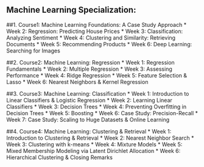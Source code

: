 ## Machine Learning Specialization:

##1. Course1: Machine Learning Foundations: A Case Study Approach
      * Week 2: Regression: Predicting House Prices
      * Week 3: Classification: Analyzing Sentiment
      * Week 4: Clustering and Similarity: Retrieving Documents
      * Week 5: Recommending Products
      * Week 6: Deep Learning: Searching for Images

##2. Course2: Machine Learning: Regression
      * Week 1: Regression Fundamentals
      * Week 2: Multiple Regression
      * Week 3: Assessing Performance
      * Week 4: Ridge Regression
      * Week 5: Feature Selection & Lasso
      * Week 6: Nearest Neighbors & Kernel Regression
      
##3. Course3: Machine Learning: Classification
      * Week 1: Introduction to Linear Classifiers & Logistic Regression
      * Week 2: Learning Linear Classifiers
      * Week 3: Decision Trees
      * Week 4: Preventing Overfitting in Decision Trees
      * Week 5: Boosting
      * Week 6: Case Study: Precision-Recall
      * Week 7: Case Study: Scaling to Huge Datasets & Online Learning
      
##4. Course4: Machine Learning: Clustering & Retrieval
      * Week 1: Introduction to Clustering & Retrieval
      * Week 2: Nearest Neighbor Search
      * Week 3: Clustering with k-means
      * Week 4: Mixture Models
      * Week 5: Mixed Membership Modeling via Latent Dirichlet Allocation
      * Week 6: Hierarchical Clustering & Closing Remarks
       
